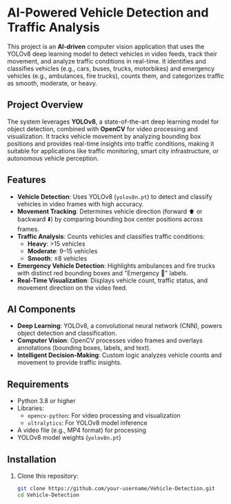 # AI-Powered Vehicle Detection and Traffic Analysis

This project is an **AI-driven** computer vision application that uses the YOLOv8 deep learning model to detect vehicles in video feeds, track their movement, and analyze traffic conditions in real-time. It identifies and classifies vehicles (e.g., cars, buses, trucks, motorbikes) and emergency vehicles (e.g., ambulances, fire trucks), counts them, and categorizes traffic as smooth, moderate, or heavy.

## Project Overview
The system leverages **YOLOv8**, a state-of-the-art deep learning model for object detection, combined with **OpenCV** for video processing and visualization. It tracks vehicle movement by analyzing bounding box positions and provides real-time insights into traffic conditions, making it suitable for applications like traffic monitoring, smart city infrastructure, or autonomous vehicle perception.

## Features
- **Vehicle Detection**: Uses YOLOv8 (`yolov8n.pt`) to detect and classify vehicles in video frames with high accuracy.
- **Movement Tracking**: Determines vehicle direction (forward ⬆️ or backward ⬇️) by comparing bounding box center positions across frames.
- **Traffic Analysis**: Counts vehicles and classifies traffic conditions:
  - **Heavy**: >15 vehicles
  - **Moderate**: 9–15 vehicles
  - **Smooth**: ≤8 vehicles
- **Emergency Vehicle Detection**: Highlights ambulances and fire trucks with distinct red bounding boxes and "Emergency 🚨" labels.
- **Real-Time Visualization**: Displays vehicle count, traffic status, and movement direction on the video feed.

## AI Components
- **Deep Learning**: YOLOv8, a convolutional neural network (CNN), powers object detection and classification.
- **Computer Vision**: OpenCV processes video frames and overlays annotations (bounding boxes, labels, and text).
- **Intelligent Decision-Making**: Custom logic analyzes vehicle counts and movement to provide traffic insights.

## Requirements
- Python 3.8 or higher
- Libraries:
  - `opencv-python`: For video processing and visualization
  - `ultralytics`: For YOLOv8 model inference
- A video file (e.g., MP4 format) for processing
- YOLOv8 model weights (`yolov8n.pt`)

## Installation
1. Clone this repository:
   ```bash
   git clone https://github.com/your-username/Vehicle-Detection.git
   cd Vehicle-Detection
